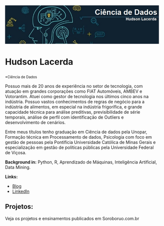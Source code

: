 <p align="center">
  <img src="banner.png" >
</p>

# Hudson Lacerda
<sub>*Ciência de Dados</sub>

Possuo mais de 20 anos de experiência no setor de tecnologia, com atuação em grandes corporações como FIAT Automóveis, AMBEV e Votorantim. Atuei como gestor de tecnologia nos últimos cinco anos na indústria. Possuo vastos conhecimentos de regras de negócio para a indústria de alimentos, em especial na indústria frigorífica, e grande capacidade técnica para análise preditivas, previsibilidade de série temporais, análise de perfil com identificação de Outliers e desenvolvimento de cenários.

Entre meus títulos tenho graduação em  Ciência de dados pela Unopar, Formação técnica em Processamento de dados, Psicologia com foco em gestão de pessoas pela Pontifícia Universidade Católica de Minas Gerais e especialização em gestão de políticas públicas pela Universidade Federal de Viçosa.

**Background in:** Python, R, Aprendizado de Máquinas, Inteligência Artificial, Data Mining.

**Links:**
* [Blog](http://soroboruo.com.br)
* [LinkedIn](https://www.linkedin.com/in/hudson-lacerda-dos-santos-733513a9/)


## Projetos:
Veja os projetos e ensinamentos publicados em Soroboruo.com.br



